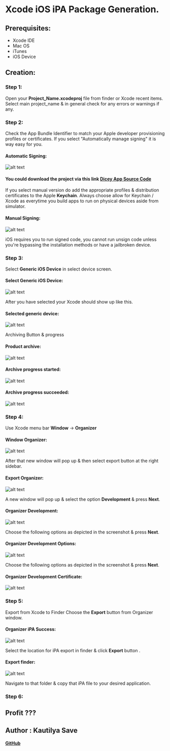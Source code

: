 # Xcode iOS iPA Package Generation.


## Prerequisites: 

* Xcode IDE
* Mac OS 
* iTunes
* iOS Device



## Creation: 

### Step 1:
Open your **Project_Name.xcodeproj** file from finder or Xcode recent items.
Select main project_name & in general check for any errors or warnings if any.

### Step 2: 
Check the App Bundle Identifier to match your Apple developer provisioning profiles or certificates.
If you select "Automatically manage signing" it is way easy for you.

#### Automatic Signing: 
![alt text][image]

[image]: https://github.com/SensehacK/iOSDocumentation/blob/master/iOSiPAAssets/automatic_Signing.png "Automatic Signing Kautilya"

#### You could download the project via this link [Dicey App Source Code](https://github.com/SensehacK/Dicey) 
If you select manual version do add the appropriate profiles & distribution certificates to the Apple **Keychain**.
Always choose allow for Keychain / Xcode as everytime you build apps to run on physical devices aside from simulator.

#### Manual Signing: 
![alt text][image2]

[image2]: https://github.com/SensehacK/iOSDocumentation/blob/master/iOSiPAAssets/manual_Signing.png "Manual Signing Kautilya"

iOS requires you to run signed code, you cannot run unsign code unless you're bypassing the installation methods or have a jailbroken device.


### Step 3: 
Select **Generic iOS Device** in select device screen.

#### Select Generic iOS Device: 
![alt text][image3]

[image3]: https://github.com/SensehacK/iOSDocumentation/blob/master/iOSiPAAssets/select_Generic_iOS_Device.png "select_Generic_iOS_Device Kautilya"


After you have selected your Xcode should show up like this.

#### Selected generic device: 

![alt text][image4]

[image4]: https://github.com/SensehacK/iOSDocumentation/blob/master/iOSiPAAssets/selected_generic_device.png "selected generic device Kautilya"


Archiving Button & progress 

#### Product archive: 

![alt text][image5]

[image5]: https://github.com/SensehacK/iOSDocumentation/blob/master/iOSiPAAssets/product_archive.png "product_archive Kautilya"

#### Archive progress started:   

![alt text][image6]

[image6]: https://github.com/SensehacK/iOSDocumentation/blob/master/iOSiPAAssets/archive_progress.png "archive_progress Kautilya"

#### Archive progress succeeded: 

![alt text][image7]

[image7]: https://github.com/SensehacK/iOSDocumentation/blob/master/iOSiPAAssets/archive_successful.png "archive_progress succeeded Kautilya"



### Step 4: 

Use Xcode menu bar **Window** -> **Organizer**


#### Window Organizer: 

![alt text][image8]

[image8]: https://github.com/SensehacK/iOSDocumentation/blob/master/iOSiPAAssets/window_organizer.png "window_organizer Kautilya"

After that new window will pop up & then select export button at the right sidebar.

#### Export Organizer: 

![alt text][image9]

[image9]: https://github.com/SensehacK/iOSDocumentation/blob/master/iOSiPAAssets/export_organizer.png "export_organizer Kautilya"

A new window will pop up & select the option **Development** & press **Next**.

#### Organizer Development: 

![alt text][image10.a]

[image10.a]: https://github.com/SensehacK/iOSDocumentation/blob/master/iOSiPAAssets/organizer_development.png "organizer_development Kautilya"

Choose the following options as depicted in the screenshot & press **Next**.

#### Organizer Development Options: 

![alt text][image10.b]

[image10.b]: https://github.com/SensehacK/iOSDocumentation/blob/master/iOSiPAAssets/organizer_development_options.png "organizer_development_options Kautilya"

Choose the following options as depicted in the screenshot & press **Next**.

#### Organizer Development Certificate: 

![alt text][image11]

[image11]: https://github.com/SensehacK/iOSDocumentation/blob/master/iOSiPAAssets/organizer_development_certificate.png "organizer_development_certificate Kautilya"


### Step 5: 
Export from Xcode to Finder
Choose the **Export** button from Organizer window.

#### Organizer iPA Success: 

![alt text][image12]

[image12]: https://github.com/SensehacK/iOSDocumentation/blob/master/iOSiPAAssets/organizer_ipa_success.png "organizer_ipa_success Kautilya"

Select the location for iPA export in finder & click **Export** button .

#### Export finder: 

![alt text][image13]

[image13]: https://github.com/SensehacK/iOSDocumentation/blob/master/iOSiPAAssets/export_finder.png "export_finder Kautilya"

Navigate to that folder & copy that iPA file to your desired application.

### Step 6:

## Profit ???






## Author : Kautilya Save 
#### [GitHub](https://github.com/SensehacK) 